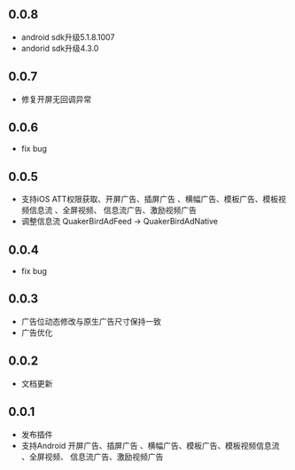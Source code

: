 ## 0.0.8
* android sdk升级5.1.8.1007
* andorid sdk升级4.3.0

## 0.0.7
* 修复开屏无回调异常

## 0.0.6
* fix bug

## 0.0.5

* 支持iOS ATT权限获取、开屏广告、插屏广告 、横幅广告、模板广告、模板视频信息流 、全屏视频、 信息流广告、激励视频广告
* 调整信息流 QuakerBirdAdFeed -> QuakerBirdAdNative

## 0.0.4

* fix bug

## 0.0.3

* 广告位动态修改与原生广告尺寸保持一致
* 广告优化

## 0.0.2

* 文档更新

## 0.0.1

* 发布插件
* 支持Android 开屏广告、插屏广告 、横幅广告、模板广告、模板视频信息流 、全屏视频、 信息流广告、激励视频广告 

